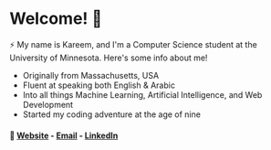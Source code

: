 # Welcome! 👋

⚡ My name is Kareem, and I'm a Computer Science student at the University of Minnesota. Here's some info about me!
- Originally from Massachusetts, USA
- Fluent at speaking both English & Arabic
- Into all things Machine Learning, Artificial Intelligence, and Web Development
- Started my coding adventure at the age of nine

#### 💬 [Website](https://kareemelewa.com/) - [Email](mailto:kareem.elew@gmail.com) - [LinkedIn](https://www.linkedin.com/in/kareemelewa)
